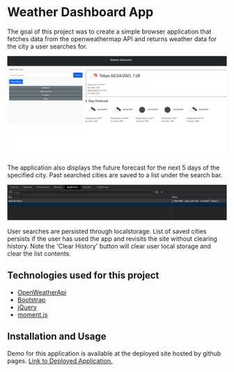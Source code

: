 # Weather Dashboard App

The goal of this project was to create a simple browser application that fetches data from the openweathermap API and returns weather data for the city a user searches for.

![Screenshot of Weather Dashboard](assets/weatherdashboard1.png)

The application also displays the future forecast for the next 5 days of the specified city. Past searched cities are saved to a list under the search bar. 

![Screenshot of localstorage array](assets/weatherdashboard2.png)

User searches are persisted through localstorage. List of saved cities persists if the user has used the app and revisits the site without clearing history. Note the 'Clear History' button will clear user local storage and clear the list contents. 

## Technologies used for this project 

- [OpenWeatherApi](https://openweathermap.org/api)
- [Bootstrap](https://getbootstrap.com/docs/5.0/getting-started/introduction/)
- [jQuery](https://jquery.com/)
- [moment.js](https://momentjs.com/)

## Installation and Usage 

Demo for this application is available at the deployed site hosted by github pages. [Link to Deployed Application.]()
